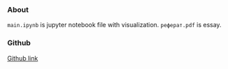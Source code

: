### About
```main.ipynb``` is jupyter notebook file with visualization.
```реферат.pdf``` is essay.

### Github
[Github link](https://github.com/kaikash/hse-vnis)

